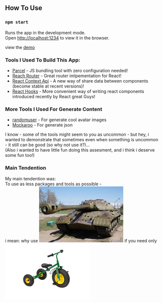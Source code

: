 ## How To Use
### `npm start`

Runs the app in the development mode.<br />
Open [http://localhost:1234](http://localhost:1234) to view it in the browser.  

view the [demo](https://ideni-exam.herokuapp.com/)



### Tools I Used To Build This App:

* [Parcel](https://parceljs.org/) - JS bundling tool with zero configuration needed!
* [Reach Router](https://reach.tech/router) - Great router imlpementation for React!
* [React Context Api](https://reactjs.org/docs/context.html) - A new way of share data between components (become stable at recent versions)!
* [React Hooks](https://reactjs.org/docs/hooks-intro.html) - More convenient way of writing react components introduced recently by React great Guys!

### More Tools I Used For Generate Content

* [randomuser](https://randomuser.me) - For generate cool avatar images
* [Mockaroo](https://mockaroo.com/) - For generate json

I know - some of the tools might seem to you as uncommon - but hey, i wanted to demonstrate that sometimes even when something is uncommon - it still can be good (so why not use it?)...  
(Also i wanted to have little fun doing this assesment, and i think i deserve some fun too!)

### Main Tendention
My main tendention was:  
To use as less packages and tools as possible -  
i mean: why use
![alt text](https://raw.githubusercontent.com/shootermv/indeni-exam/master/tank.jpeg)
if you need only
![alt text](https://raw.githubusercontent.com/shootermv/indeni-exam/master/cicle.jpeg)

